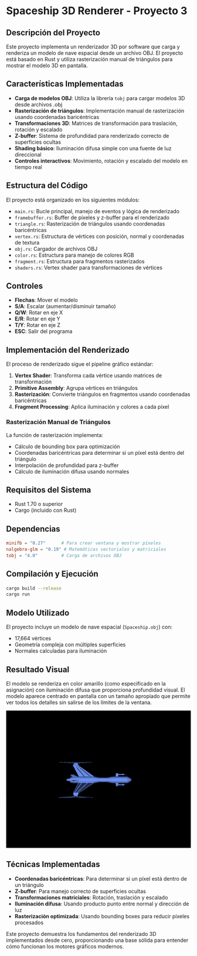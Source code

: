 # Spaceship 3D Renderer - Proyecto 3

## Descripción del Proyecto

Este proyecto implementa un renderizador 3D por software que carga y renderiza un modelo de nave espacial desde un archivo OBJ. El proyecto está basado en Rust y utiliza rasterización manual de triángulos para mostrar el modelo 3D en pantalla.

## Características Implementadas

- **Carga de modelos OBJ**: Utiliza la librería `tobj` para cargar modelos 3D desde archivos .obj
- **Rasterización de triángulos**: Implementación manual de rasterización usando coordenadas baricéntricas
- **Transformaciones 3D**: Matrices de transformación para traslación, rotación y escalado
- **Z-buffer**: Sistema de profundidad para renderizado correcto de superficies ocultas
- **Shading básico**: Iluminación difusa simple con una fuente de luz direccional
- **Controles interactivos**: Movimiento, rotación y escalado del modelo en tiempo real

## Estructura del Código

El proyecto está organizado en los siguientes módulos:

- `main.rs`: Bucle principal, manejo de eventos y lógica de renderizado
- `framebuffer.rs`: Buffer de píxeles y z-buffer para el renderizado
- `triangle.rs`: Rasterización de triángulos usando coordenadas baricéntricas
- `vertex.rs`: Estructura de vértices con posición, normal y coordenadas de textura
- `obj.rs`: Cargador de archivos OBJ
- `color.rs`: Estructura para manejo de colores RGB
- `fragment.rs`: Estructura para fragmentos rasterizados
- `shaders.rs`: Vertex shader para transformaciones de vértices

## Controles

- **Flechas**: Mover el modelo
- **S/A**: Escalar (aumentar/disminuir tamaño)
- **Q/W**: Rotar en eje X
- **E/R**: Rotar en eje Y  
- **T/Y**: Rotar en eje Z
- **ESC**: Salir del programa

## Implementación del Renderizado

El proceso de renderizado sigue el pipeline gráfico estándar:

1. **Vertex Shader**: Transforma cada vértice usando matrices de transformación
2. **Primitive Assembly**: Agrupa vértices en triángulos
3. **Rasterización**: Convierte triángulos en fragmentos usando coordenadas baricéntricas
4. **Fragment Processing**: Aplica iluminación y colores a cada píxel

### Rasterización Manual de Triángulos

La función de rasterización implementa:
- Cálculo de bounding box para optimización
- Coordenadas baricéntricas para determinar si un píxel está dentro del triángulo
- Interpolación de profundidad para z-buffer
- Cálculo de iluminación difusa usando normales

## Requisitos del Sistema

- Rust 1.70 o superior
- Cargo (incluido con Rust)

## Dependencias

```toml
minifb = "0.27"      # Para crear ventana y mostrar píxeles
nalgebra-glm = "0.19" # Matemáticas vectoriales y matriciales
tobj = "4.0"         # Carga de archivos OBJ
```

## Compilación y Ejecución

```bash
cargo build --release
cargo run
```

## Modelo Utilizado

El proyecto incluye un modelo de nave espacial (`Spaceship.obj`) con:
- 17,664 vértices
- Geometría compleja con múltiples superficies
- Normales calculadas para iluminación

## Resultado Visual

El modelo se renderiza en color amarillo (como especificado en la asignación) con iluminación difusa que proporciona profundidad visual. El modelo aparece centrado en pantalla con un tamaño apropiado que permite ver todos los detalles sin salirse de los límites de la ventana.

![Spaceship Rendered](spaceship_rendered.png)

## Técnicas Implementadas

- **Coordenadas baricéntricas**: Para determinar si un píxel está dentro de un triángulo
- **Z-buffer**: Para manejo correcto de superficies ocultas  
- **Transformaciones matriciales**: Rotación, traslación y escalado
- **Iluminación difusa**: Usando producto punto entre normal y dirección de luz
- **Rasterización optimizada**: Usando bounding boxes para reducir píxeles procesados

Este proyecto demuestra los fundamentos del renderizado 3D implementados desde cero, proporcionando una base sólida para entender cómo funcionan los motores gráficos modernos.
